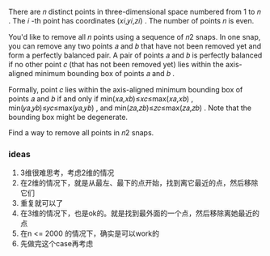 There are 𝑛
 distinct points in three-dimensional space numbered from 1
 to 𝑛
. The 𝑖
-th point has coordinates (𝑥𝑖,𝑦𝑖,𝑧𝑖)
. The number of points 𝑛
 is even.

You'd like to remove all 𝑛
 points using a sequence of 𝑛2
 snaps. In one snap, you can remove any two points 𝑎
 and 𝑏
 that have not been removed yet and form a perfectly balanced pair. A pair of points 𝑎
 and 𝑏
 is perfectly balanced if no other point 𝑐
 (that has not been removed yet) lies within the axis-aligned minimum bounding box of points 𝑎
 and 𝑏
.

Formally, point 𝑐
 lies within the axis-aligned minimum bounding box of points 𝑎
 and 𝑏
 if and only if min(𝑥𝑎,𝑥𝑏)≤𝑥𝑐≤max(𝑥𝑎,𝑥𝑏)
, min(𝑦𝑎,𝑦𝑏)≤𝑦𝑐≤max(𝑦𝑎,𝑦𝑏)
, and min(𝑧𝑎,𝑧𝑏)≤𝑧𝑐≤max(𝑧𝑎,𝑧𝑏)
. Note that the bounding box might be degenerate.

Find a way to remove all points in 𝑛2
 snaps.

 ### ideas
 1. 3维很难思考，考虑2维的情况
 2. 在2维的情况下，就是从最左、最下的点开始，找到离它最近的点，然后移除它们
 3. 重复就可以了
 4. 在3维的情况下，也是ok的。就是找到最外面的一个点，然后移除离她最近的点
 5. 在n <= 2000 的情况下，确实是可以work的
 6. 先做完这个case再考虑